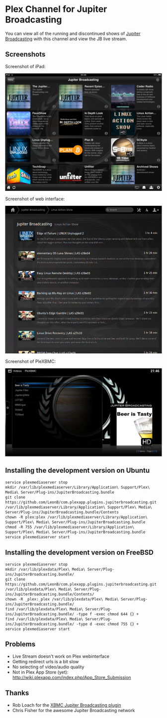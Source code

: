 # Plex Channel for Jupiter Broadcasting

You can view all of the running and discontinued shows of [Jupiter Broadcasting](http://www.jupiterbroadcasting.com) with this channel and view the JB live stream.

## Screenshots

Screenshot of iPad:

![Screenshot of iPad: shows view](Resources/Screenshots/iPad-shows.jpg?raw=true)

Screenshot of web interface:

![Screenshot of web interface: episodes view](Resources/Screenshots/Web-episodes.jpg?raw=true)

Screenshot of PleXBMC:

![Screenshot of Plex on XBMC: archive view](Resources/Screenshots/PleXBMC-archive.jpg?raw=true)

## Installing the development version on Ubuntu

``` shell
service plexmediaserver stop
mkdir /var/lib/plexmediaserver/Library/Application\ Support/Plex\ Media\ Server/Plug-ins/JupiterBroadcasting.bundle
git clone https://github.com/LeonB/com.plexapp.plugins.jupiterbroadcasting.git /var/lib/plexmediaserver/Library/Application\ Support/Plex\ Media\ Server/Plug-ins/JupiterBroadcasting.bundle/Contents
chown -R plex:plex /var/lib/plexmediaserver/Library/Application\ Support/Plex\ Media\ Server/Plug-ins/JupiterBroadcasting.bundle
chmod -R 755 /var/lib/plexmediaserver/Library/Application\ Support/Plex\ Media\ Server/Plug-ins/JupiterBroadcasting.bundle
service plexmediaserver start
```

## Installing the development version on FreeBSD

``` shell
service plexmediaserver stop
mkdir /var/lib/plexdata/Plex\ Media\ Server/Plug-ins/JupiterBroadcasting.bundle/
git clone https://github.com/LeonB/com.plexapp.plugins.jupiterbroadcasting.git /var/lib/plexdata/Plex\ Media\ Server/Plug-ins/JupiterBroadcasting.bundle/Contents/
chown -R _plex:_plex /var/lib/plexdata/Plex\ Media\ Server/Plug-ins/JupiterBroadcasting.bundle/
find /var/lib/plexdata/Plex\ Media\ Server/Plug-ins/JupiterBroadcasting.bundle/ -type f -exec chmod 644 {} +
find /var/lib/plexdata/Plex\ Media\ Server/Plug-ins/JupiterBroadcasting.bundle/ -type d -exec chmod 755 {} +
service plexmediaserver start
```

## Problems ##

- Live Stream doesn't work on Plex webinterface
- Getting redirect urls is a bit slow
- No selecting of video/audio quality
- Not in Plex App Store (yet): http://wiki.plexapp.com/index.php/App_Store_Submission

## Thanks ##

- Rob Loach for the [XBMC Jupiter Broadcasting plugin](https://github.com/RobLoach/plugin.video.jupiterbroadcasting)
- Chris Fisher for the awesome Jupiter Broadcasting network
